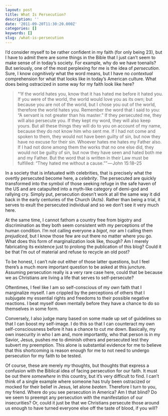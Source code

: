 ```yaml
---
layout: post
title: What Is Persecution?
description: ''
date: '2011-09-20T11:30:20.000Z'
categories: []
keywords: []
slug: /what-is-persecution
---
```


I’d consider myself to be rather confident in my faith (for only being 23), but I have to admit there are some things in the Bible that I just can’t seem to make sense of in today’s society. For example, why do we have toenails? But seriously, one of the most perplexing for me is the idea of _persecution_. Sure, I know _cognitively_ what the word means, but I have no _contextual_ comprehension for what that looks like in today’s American culture. What does being ostracized in some way for my faith look like here?

> “‘If the world hates you, know that it has hated me before it hated you. If you were of the world, the world would love you as its own; but because you are not of the world, but I chose you out of the world, therefore the world hates you. Remember the word that I said to you: “A servant is not greater than his master.” If they persecuted me, they will also persecute you. If they kept my word, they will also keep yours. But all these things they will do to you on account of my name, because they do not know him who sent me. If I had not come and spoken to them, they would not have been guilty of sin, but now they have no excuse for their sin. Whoever hates me hates my Father also. If I had not done among them the works that no one else did, they would not be guilty of sin, but now they have seen and hated both me and my Father. But the word that is written in their Law must be fulfilled: “They hated me without a cause.”” — John 15:18–25

In a society that is infatuated with celebrities, that is precisely what the overtly persecuted become here, a _celebrity_. The persecuted are quickly transformed into the symbol of those seeking refuge in the safe haven of the US and are catapulted into a myth-like category of demi-god and rallying cry. Simply put, persecution doesn’t work at all the same way it did back in the early centuries of the Church (Acts). Rather than being a trial, it serves to exult the persecuted individual and so we don’t see it very much here.

At the same time, I cannot fathom a country free from bigotry and discrimination as they both seem consistent with my perceptions of the human condition. I’m not calling everyone a _bigot_, nor am I calling them _prejudiced_, but I know those few are out there no matter where you go. What does this form of marginalization look like, though? Am I merely fabricating its existence just to prolong the publication of this blog? Could it be that I’m out of material and refuse to recycle an old post?

To be honest, I can’t rule out either of those latter questions, but I feel there’s a much more important question to be asked at this juncture. Assuming persecution really is a very rare case here, could that be because we as Christians are living a life that serves to self-persecute?

Oftentimes, I feel like I am so self-conscious of my own faith that I marginalize myself. I am crippled by the perceptions of others that I subjugate my essential rights and freedoms to their possible negative reactions. I beat myself down mentally before they have a chance to do so themselves in some form.

Conversely, I also judge many based on some made up set of guidelines so that I can boost my self-image. I do this so that I can counteract my own self-consciousness before it has a chance to cut _me_ down. Basically, my own insecurity in who I am and, more importantly, who that person is in my Savior, Jesus, pushes me to diminish others and persecuted lest they subvert my preemption. This alone is substantial evidence for me to believe that this shortcoming is reason enough for me to not need to undergo persecution for my faith to be tested.

Of course, these are merely _my_ thoughts, but thoughts that express a confusion with the Biblical idea of facing persecution for our faith. It must be out there _somewhere_ in this country, but it’s very difficult to find. I can’t think of a single example where someone has truly been ostracized or mocked for their belief in Jesus, let alone _beaten_. Therefore I turn to you, my friend. Where do you see persecution in America? Am I that blind? Do we seem to preempt any persecution with the manifestation of our insecurities? Or, could it just be that we Christians persecute those around us enough to have turned everyone else off the taste of blood, if you will?